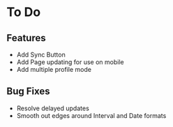 # To Do

## Features
- Add Sync Button
- Add Page updating for use on mobile
- Add multiple profile mode

## Bug Fixes
- Resolve delayed updates
- Smooth out edges around Interval and Date formats